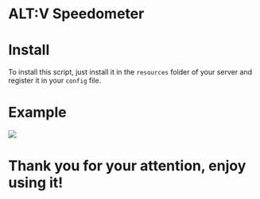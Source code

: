 # ALT:V Speedometer




# Install
To install this script, just install it in the `resources` folder of your server and register it in your `config` file.
 
# Example

![](https://github.com/Basarus/ALT-V-Speedometr/blob/Master/image.gif)

# Thank you for your attention, enjoy using it!
